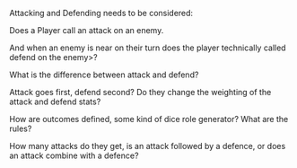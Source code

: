 Attacking and Defending needs to be considered:

Does a Player call an attack on an enemy.  

And when an enemy is near on their turn does the player technically called defend on the enemy>?

What is the difference between attack and defend?  

Attack goes first, defend second?  Do they change the weighting of the attack and defend stats?

How are outcomes defined, some kind of dice role generator?  What are the rules?

How many attacks do they get, is an attack followed by a defence, or does an attack combine with a defence?

